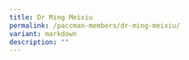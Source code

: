 ```yaml
---
title: Dr Ming Meixiu
permalink: /paccman-members/dr-ming-meixiu/
variant: markdown
description: ""
---
```

